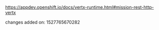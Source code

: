 https://appdev.openshift.io/docs/vertx-runtime.html#mission-rest-http-vertx

changes added on: 1527765670282
